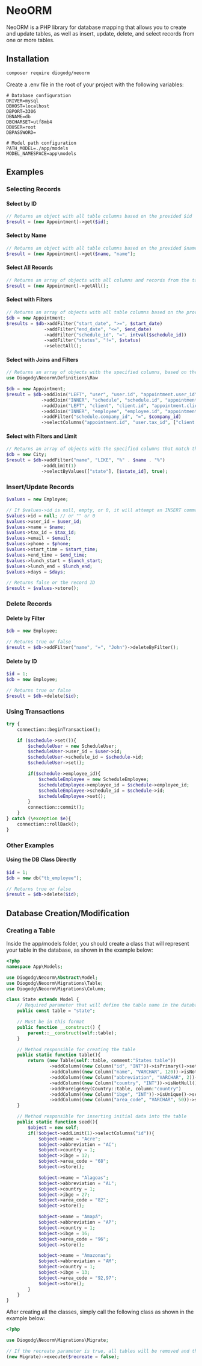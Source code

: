 # NeoORM

NeoORM is a PHP library for database mapping that allows you to create and update tables, as well as insert, update, delete, and select records from one or more tables.

## Installation
```bash
composer require diogodg/neoorm
```

Create a .env file in the root of your project with the following variables:

```env
# Database configuration
DRIVER=mysql
DBHOST=localhost
DBPORT=3306
DBNAME=db
DBCHARSET=utf8mb4
DBUSER=root
DBPASSWORD=

# Model path configuration
PATH_MODEL=./app/models
MODEL_NAMESPACE=app\models
```

## Examples

### Selecting Records

#### Select by ID
```php
// Returns an object with all table columns based on the provided $id
$result = (new Appointment)->get($id);
```

#### Select by Name
```php
// Returns an object with all table columns based on the provided $name
$result = (new Appointment)->get($name, "name");
```

#### Select All Records
```php
// Returns an array of objects with all columns and records from the table
$result = (new Appointment)->getAll();
```

#### Select with Filters
```php
// Returns an array of objects with all table columns based on the provided filters
$db = new Appointment;
$results = $db->addFilter("start_date", ">=", $start_date)
              ->addFilter("end_date", "<=", $end_date)
              ->addFilter("schedule_id", "=", intval($schedule_id))
              ->addFilter("status", "!=", $status)
              ->selectAll();
```

#### Select with Joins and Filters
```php
// Returns an array of objects with the specified columns, based on the added filters and joins
use Diogodg\Neoorm\Definitions\Raw

$db = new Appointment;
$result = $db->addJoin("LEFT", "user", "user.id", "appointment.user_id")
             ->addJoin("INNER", "schedule", "schedule.id", "appointment.schedule_id")
             ->addJoin("LEFT", "client", "client.id", "appointment.client_id")
             ->addJoin("INNER", "employee", "employee.id", "appointment.employee_id")
             ->addFilter("schedule.company_id", "=", $company_id)
             ->selectColumns("appointment.id", "user.tax_id", ["client.name","client_name"],new Raw("user.name as user_name"), "user.email", "user.phone",["schedule.name","schedule_name"], "employee.name as employee_name", "start_date", "end_date");
```

#### Select with Filters and Limit
```php
// Returns an array of objects with the specified columns that match the provided values, based on the specified filters and limit
$db = new City;
$result = $db->addFilter("name", "LIKE", "%" . $name . "%")
             ->addLimit(1)
             ->selectByValues(["state"], [$state_id], true);
```

### Insert/Update Records

```php
$values = new Employee;

// If $values->id is null, empty, or 0, it will attempt an INSERT command. Otherwise, it will attempt an UPDATE.
$values->id = null; // or "" or 0
$values->user_id = $user_id;
$values->name = $name;
$values->tax_id = $tax_id;
$values->email = $email;
$values->phone = $phone;
$values->start_time = $start_time;
$values->end_time = $end_time;
$values->lunch_start = $lunch_start;
$values->lunch_end = $lunch_end;
$values->days = $days;

// Returns false or the record ID
$result = $values->store();
```

### Delete Records

#### Delete by Filter
```php
$db = new Employee;

// Returns true or false
$result = $db->addFilter("name", "=", "John")->deleteByFilter();
```

#### Delete by ID
```php
$id = 1;
$db = new Employee;

// Returns true or false
$result = $db->delete($id);
```

### Using Transactions

```php
try {   
    connection::beginTransaction();

    if ($schedule->set()){ 
        $scheduleUser = new ScheduleUser;
        $scheduleUser->user_id = $user->id;
        $scheduleUser->schedule_id = $schedule->id;
        $scheduleUser->set();

        if($schedule->employee_id){
            $scheduleEmployee = new ScheduleEmployee;
            $scheduleEmployee->employee_id = $schedule->employee_id;
            $scheduleEmployee->schedule_id = $schedule->id;
            $scheduleEmployee->set();
        }
        connection::commit();
    }
} catch (\exception $e){
    connection::rollBack();
}
```

### Other Examples

#### Using the DB Class Directly
```php
$id = 1;
$db = new db("tb_employee");

// Returns true or false
$result = $db->delete($id);
```

## Database Creation/Modification

### Creating a Table

Inside the app/models folder, you should create a class that will represent your table in the database, as shown in the example below:

```php
<?php
namespace App\Models;

use Diogodg\Neoorm\Abstract\Model;
use Diogodg\Neoorm\Migrations\Table;
use Diogodg\Neoorm\Migrations\Column;

class State extends Model {
    // Required parameter that will define the table name in the database
    public const table = "state";

    // Must be in this format
    public function __construct() {
        parent::__construct(self::table);
    }

    // Method responsible for creating the table
    public static function table(){
        return (new Table(self::table, comment:"States table"))
                ->addColumn((new Column("id", "INT"))->isPrimary()->setComment("State ID"))
                ->addColumn((new Column("name", "VARCHAR", 120))->isNotNull()->setComment("State name"))
                ->addColumn((new Column("abbreviation", "VARCHAR", 2))->isNotNull()->setComment("State abbreviation"))
                ->addColumn((new Column("country", "INT"))->isNotNull()->setComment("Country ID of the state"))
                ->addForeignKey(Country::table, column:"country")
                ->addColumn((new Column("ibge", "INT"))->isUnique()->setComment("IBGE ID of the state"))
                ->addColumn((new Column("area_code", "VARCHAR", 50))->setComment("Area codes separated by comma"));
    }

    // Method responsible for inserting initial data into the table
    public static function seed(){
        $object = new self;
        if(!$object->addLimit(1)->selectColumns("id")){
            $object->name = "Acre";
            $object->abbreviation = "AC";
            $object->country = 1;
            $object->ibge = 12;
            $object->area_code = "68";
            $object->store();

            $object->name = "Alagoas";
            $object->abbreviation = "AL";
            $object->country = 1;
            $object->ibge = 27;
            $object->area_code = "82";
            $object->store();

            $object->name = "Amapá";
            $object->abbreviation = "AP";
            $object->country = 1;
            $object->ibge = 16;
            $object->area_code = "96";
            $object->store();

            $object->name = "Amazonas";
            $object->abbreviation = "AM";
            $object->country = 1;
            $object->ibge = 13;
            $object->area_code = "92,97";
            $object->store();
        }
    }
}
```

After creating all the classes, simply call the following class as shown in the example below:

```php
<?php

use Diogodg\Neoorm\Migrations\Migrate;

// If the recreate parameter is true, all tables will be removed and then recreated
(new Migrate)->execute($recreate = false);
```
